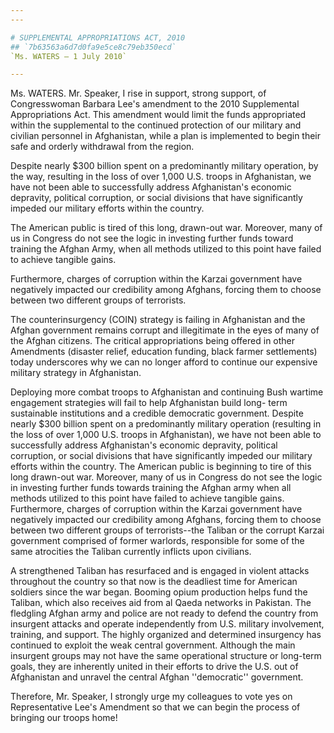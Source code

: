 ```yaml
---
---

# SUPPLEMENTAL APPROPRIATIONS ACT, 2010
## `7b63563a6d7d0fa9e5ce8c79eb350ecd`
`Ms. WATERS — 1 July 2010`

---
```



Ms. WATERS. Mr. Speaker, I rise in support, strong support, of 
Congresswoman Barbara Lee's amendment to the 2010 Supplemental 
Appropriations Act. This amendment would limit the funds appropriated 
within the supplemental to the continued protection of our military and 
civilian personnel in Afghanistan, while a plan is implemented to begin 
their safe and orderly withdrawal from the region.

Despite nearly $300 billion spent on a predominantly military 
operation, by the way, resulting in the loss of over 1,000 U.S. troops 
in Afghanistan, we have not been able to successfully address 
Afghanistan's economic depravity, political corruption, or social 
divisions that have significantly impeded our military efforts within 
the country.

The American public is tired of this long, drawn-out war. Moreover, 
many of us in Congress do not see the logic in investing further funds 
toward training the Afghan Army, when all methods utilized to this 
point have failed to achieve tangible gains.

Furthermore, charges of corruption within the Karzai government have 
negatively impacted our credibility among Afghans, forcing them to 
choose between two different groups of terrorists.

The counterinsurgency (COIN) strategy is failing in Afghanistan and 
the Afghan government remains corrupt and illegitimate in the eyes of 
many of the Afghan citizens. The critical appropriations being offered 
in other Amendments (disaster relief, education funding, black farmer 
settlements) today underscores why we can no longer afford to continue 
our expensive military strategy in Afghanistan.

Deploying more combat troops to Afghanistan and continuing Bush 
wartime engagement strategies will fail to help Afghanistan build long-
term sustainable institutions and a credible democratic government. 
Despite nearly $300 billion spent on a predominantly military operation 
(resulting in the loss of over 1,000 U.S. troops in Afghanistan), we 
have not been able to successfully address Afghanistan's economic 
depravity, political corruption, or social divisions that have 
significantly impeded our military efforts within the country. The 
American public is beginning to tire of this long drawn-out war. 
Moreover, many of us in Congress do not see the logic in investing 
further funds towards training the Afghan army when all methods 
utilized to this point have failed to achieve tangible gains. 
Furthermore, charges of corruption within the Karzai government have 
negatively impacted our credibility among Afghans, forcing them to 
choose between two different groups of terrorists--the Taliban or the 
corrupt Karzai government comprised of former warlords, responsible for 
some of the same atrocities the Taliban currently inflicts upon 
civilians.

A strengthened Taliban has resurfaced and is engaged in violent 
attacks throughout the country so that now is the deadliest time for 
American soldiers since the war began. Booming opium production helps 
fund the Taliban, which also receives aid from al Qaeda networks in 
Pakistan. The fledgling Afghan army and police are not ready to defend 
the country from insurgent attacks and operate independently from U.S. 
military involvement, training, and support. The highly organized and 
determined insurgency has continued to exploit the weak central 
government. Although the main insurgent groups may not have the same 
operational structure or long-term goals, they are inherently united in 
their efforts to drive the U.S. out of Afghanistan and unravel the 
central Afghan ''democratic'' government.

Therefore, Mr. Speaker, I strongly urge my colleagues to vote yes on 
Representative Lee's Amendment so that we can begin the process of 
bringing our troops home!

